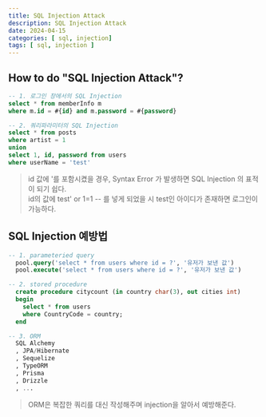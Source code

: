 ```yaml
---
title: SQL Injection Attack
description: SQL Injection Attack
date: 2024-04-15
categories: [ sql, injection]
tags: [ sql, injection ]
---
```


<h2>How to do "SQL Injection Attack"?</h2>

```sql
-- 1. 로그인 창에서의 SQL Injection 
select * from memberInfo m
where m.id = #{id} and m.password = #{password}

-- 2. 쿼리파라미터의 SQL Injection 
select * from posts
where artist = 1 
union
select 1, id, password from users
where userName = 'test' 
```
> id 값에 '를 포함시켰을 경우, Syntax Error 가 발생하면 SQL Injection 의 표적이 되기 쉽다.  
> id의 값에 test' or 1=1 -- 를 넣게 되었을 시 test인 아이디가 존재하면 로그인이 가능하다.  

<h2> SQL Injection 예방법 </h2>

```sql
-- 1. parameteried query
  pool.query('select * from users where id = ?', '유저가 보낸 값')
  pool.execute('select * from users where id = ?', '유저가 보낸 값')

-- 2. stored procedure 
  create procedure citycount (in country char(3), out cities int)
  begin 
    select * from users 
    where CountryCode = country; 
  end

-- 3. ORM
  SQL Alchemy
  , JPA/Hibernate
  , Sequelize
  , TypeORM
  , Prisma
  , Drizzle
  , ...
```
> ORM은 복잡한 쿼리를 대신 작성해주며 injection을 알아서 예방해준다.  
